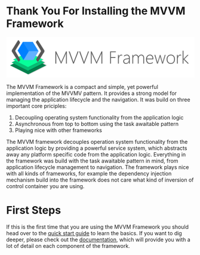 # Thank You For Installing the MVVM Framework

![MVVM Framework Logo](https://github.com/lecode-official/mvvm-framework/blob/master/Documentation/Images/Banner.png "MVVM Framework Logo")

The MVVM Framework is a compact and simple, yet powerful implementation of the MVVMV pattern. It provides a strong model for managing the application lifecycle
and the navigation. It was build on three important core priciples:

1. Decoupling operating system functionality from the application logic
2. Asynchronous from top to bottom using the task awaitable pattern
3. Playing nice with other frameworks

The MVVM framework decouples operation system functionality from the application logic by providing a powerful service system, which abstracts away any platform
specific code from the application logic. Everything in the framework was build with the task awaitable pattern in mind, from application lifecycle management to
navigation. The framework plays nice with all kinds of frameworks, for example the dependency injection mechanism build into the framework does not care what
kind of inversion of control container you are using.

# First Steps

If this is the first time that you are using the MVVM Framework you should head over to the
[quick start guide](https://github.com/lecode-official/mvvm-framework/blob/master/Documentation/QuickStart.md) to learn the basics. If you want to dig deeper,
please check out the [documentation](https://github.com/lecode-official/mvvm-framework/blob/master/Documentation/Documentation.md), which will provide you with a
lot of detail on each component of the framework.